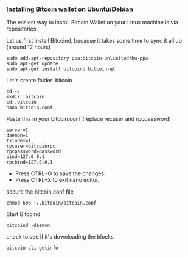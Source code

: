 ### Installing Bitcoin wallet on Ubuntu/Debian

The easiest way to install Bitcoin Wallet on your Linux machine is via repositories.

Let us first install Bitcoind, because it takes some time to sync it all up (around 12 hours)

```
sudo add-apt-repository ppa:bitcoin-unlimited/bu-ppa
sudo apt-get update
sudo apt-get install bitcoind bitcoin-qt
```

Let's create folder .bitcoin
```
cd ~/
mkdir .bitcoin
cd .bitcoin
nano bitcoin.conf
```

Paste this in your bitcoin.conf (replace recuser and rpcpassword)
```
server=1
daemon=1
txindex=1
rpcuser=bitcoinrpc
rpcpassword=password
bind=127.0.0.1
rpcbind=127.0.0.1
```

- Press CTRL+O to save the changes.
- Press CTRL+X to exit nano editor.


secure the bitcoin.conf file
```
chmod 600 ~/.bitcoin/bitcoin.conf
```

Start Bitcoind
```
bitcoind -daemon
```

check to see if it's downloading the blocks
```
bitcoin-cli getinfo
```